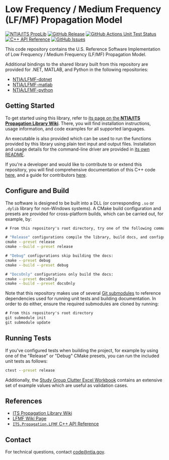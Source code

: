 # Low Frequency / Medium Frequency (LF/MF) Propagation Model #

<!-- TODO-TEMPLATE: README BADGES

- The first badge links to the PropLib Wiki and does not need to be edited
- The second badge automatically displays and links to the most recent GitHub Release.
    - Make sure to update the [gh-releases-badge] and [gh-releases-link] URLs with your repo name
- The third badge is the CMake/CTest GitHub actions status.
    - Update the repository name in [gh-actions-test-badge] and [gh-actions-test-link]
- The fourth badge is the Doxygen github actions status.
    - Update the repository name in [gh-actions-docs-badge]
    - Update the repository name in [gh-pages-docs-link]
- The fifth badge displays open GitHub Issues
    - Update the repository name in [gh-issues-badge]
    - Update the repository name in [gh-issues-link]
-->
[![NTIA/ITS PropLib][proplib-badge]][proplib-link]
[![GitHub Release][gh-releases-badge]][gh-releases-link]
[![GitHub Actions Unit Test Status][gh-actions-test-badge]][gh-actions-test-link]
[![C++ API Reference][gh-actions-docs-badge]][gh-pages-docs-link]
[![GitHub Issues][gh-issues-badge]][gh-issues-link]

[proplib-badge]: https://img.shields.io/badge/PropLib-badge?label=%F0%9F%87%BA%F0%9F%87%B8%20NTIA%2FITS&labelColor=162E51&color=D63E04
[proplib-link]: https://ntia.github.io/propagation-library-wiki
[gh-actions-test-badge]: https://img.shields.io/github/actions/workflow/status/NTIA/LFMF/ctest.yml?branch=main&logo=cmake&label=Build%2FTests&labelColor=162E51
[gh-actions-test-link]: https://github.com/NTIA/LFMF/actions/workflows/ctest.yml
[gh-actions-docs-badge]: https://img.shields.io/github/actions/workflow/status/NTIA/LFMF/doxygen.yml?branch=main&logo=c%2B%2B&label=Docs&labelColor=162E51
[gh-pages-docs-link]: https://ntia.github.io/LFMF
[gh-releases-badge]: https://img.shields.io/github/v/release/NTIA/LFMF?logo=github&label=Release&labelColor=162E51&color=D63E04
[gh-releases-link]: https://github.com/NTIA/LFMF/releases
[gh-issues-badge]: https://img.shields.io/github/issues/NTIA/LFMF?logo=github&label=Issues&labelColor=162E51
[gh-issues-link]: https://github.com/NTIA/LFMF/issues

This code repository contains the U.S. Reference Software Implementation of
Low Frequency / Medium Frequency (LF/MF) Propagation Model.

Additional bindings to the shared library built from this repository are provided
for .NET, MATLAB, and Python in the following repositories:

- [NTIA/LFMF-dotnet](https://github.com/NTIA/LFMF-dotnet)
- [NTIA/LFMF-matlab](https://github.com/NTIA/LFMF-matlab)
- [NTIA/LFMF-python](https://github.com/NTIA/LFMF-python)

## Getting Started ##

To get started using this library, refer to
[its page on the **NTIA/ITS Propagation Library Wiki**](https://ntia.github.io/propagation-library-wiki/models/LFMF/).
There, you will find installation instructions, usage information, and code
examples for all supported languages.

An executable is also provided which can be used to run the functions provided
by this library using plain text input and output files. Installation and usage
details for the command-line driver are provided in [its own README](./app/README.md).

If you're a developer and would like to contribute to or extend this repository,
you will find comprehensive documentation of this C++ code
[here](https://ntia.github.io/LFMF), and a guide for contributors
[here](CONTRIBUTING.md).

## Configure and Build ##

The software is designed to be built into a DLL (or corresponding `.so` or `.dylib`
library for non-Windows systems). A CMake build configuration and presets are
provided for cross-platform builds, which can be carried out, for example, by:

```cmd
# From this repository's root directory, try one of the following command pairs:

# "Release" configurations compile the library, build docs, and configure tests:
cmake --preset release
cmake --build --preset release

# "Debug" configurations skip building the docs:
cmake --preset debug
cmake --build --preset debug

# "DocsOnly" configurations only build the docs:
cmake --preset docsOnly
cmake --build --preset docsOnly
```

Note that this repository makes use of several
[Git submodules](https://git-scm.com/book/en/v2/Git-Tools-Submodules)
to reference dependencies used for running unit tests and building documentation.
In order to do either, ensure the required submodules are cloned by running:

```cmd
# From this repository's root directory
git submodule init
git submodule update
```

## Running Tests ##

If you've configured tests when building the project, for example by using one of
the "Release" or "Debug" CMake presets, you can run the included unit tests as follows:

```cmd
ctest --preset release
```

Additionally, the [Study Group Clutter Excel Workbook](https://www.itu.int/en/ITU-R/study-groups/rsg3/ionotropospheric/Clutter%20and%20BEL%20workbook_V2.xlsx)
contains an extensive set of example values which are useful as validation cases.

## References ##

* [ITS Propagation Library Wiki](https://ntia.github.io/propagation-library-wiki)
* [LFMF Wiki Page](https://ntia.github.io/propagation-library-wiki/models/LFMF)
* [`ITS.Propagation.LFMF` C++ API Reference](https://ntia.github.io/LFMF)

## Contact ##

For technical questions, contact <code@ntia.gov>.
